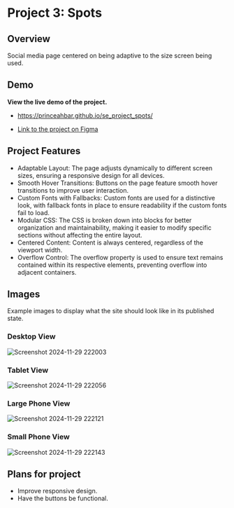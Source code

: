 # Project 3: Spots

## Overview  

Social media page centered on being adaptive to the size screen being used.

## Demo

**View the live demo of the project.**
  * https://princeahbar.github.io/se_project_spots/

  * [Link to the project on Figma](https://www.figma.com/file/BBNm2bC3lj8QQMHlnqRsga/Sprint-3-Project-%E2%80%94-Spots?type=design&node-id=2%3A60&mode=design&t=afgNFybdorZO6cQo-1)
  
## Project Features

- Adaptable Layout: The page adjusts dynamically to different screen sizes, ensuring a responsive design for all devices.
- Smooth Hover Transitions: Buttons on the page feature smooth hover transitions to improve user interaction.
- Custom Fonts with Fallbacks: Custom fonts are used for a distinctive look, with fallback fonts in place to ensure readability if the custom fonts fail to load.
- Modular CSS: The CSS is broken down into blocks for better organization and maintainability, making it easier to modify specific sections without affecting the entire layout.
- Centered Content: Content is always centered, regardless of the viewport width.
- Overflow Control: The overflow property is used to ensure text remains contained within its respective elements, preventing overflow into adjacent containers.


  
## Images  
Example images to display what the site should look like in its published state.

### Desktop View
 
![Screenshot 2024-11-29 222003](https://github.com/user-attachments/assets/c9c7b267-754d-4067-8390-9a12892f4b44)

### Tablet View
  
![Screenshot 2024-11-29 222056](https://github.com/user-attachments/assets/61235cb3-905a-4d8c-ae75-e6f1a29e1279)

### Large Phone View
  
![Screenshot 2024-11-29 222121](https://github.com/user-attachments/assets/a6353b05-8984-4681-a503-853741938960)

### Small Phone View

![Screenshot 2024-11-29 222143](https://github.com/user-attachments/assets/33fa3000-d263-4773-8ba6-e5a71bf5feac)

## Plans for project

- Improve responsive design.
- Have the buttons be functional.

